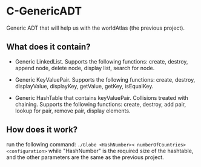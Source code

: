 # C-GenericADT
Generic ADT that will help us with the worldAtlas (the previous project).

## What does it contain?
* Generic LinkedList. Supports the following functions: create, destroy, append node, delete node, display list, search for node.

* Generic KeyValuePair. Supports the following functions: create, destroy, displayValue, displayKey, getValue, getKey, isEqualKey.

* Generic HashTable that contains keyValuePair. Collisions treated with chaining. Supports the following functions: create, destroy, add pair, lookup for pair, remove pair, display elements.

## How does it work?
run the following command:
```./Globe <HashNumber>< numberOfCountries><configuration>```
while "HashNumber" is the required size of the hashtable, and the other parameters are the same as the previous project.
